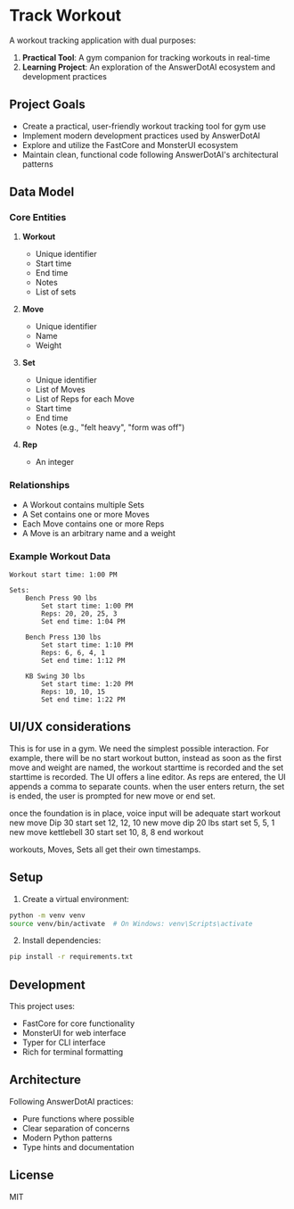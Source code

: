 # Track Workout

A workout tracking application with dual purposes:

1. **Practical Tool**: A gym companion for tracking workouts in real-time
2. **Learning Project**: An exploration of the AnswerDotAI ecosystem and development practices

## Project Goals

- Create a practical, user-friendly workout tracking tool for gym use
- Implement modern development practices used by AnswerDotAI
- Explore and utilize the FastCore and MonsterUI ecosystem
- Maintain clean, functional code following AnswerDotAI's architectural patterns

## Data Model

### Core Entities

1. **Workout**
   - Unique identifier
   - Start time
   - End time
   - Notes
   - List of sets

2. **Move**
   - Unique identifier
   - Name
   - Weight

3. **Set**
   - Unique identifier
   - List of Moves
   - List of Reps for each Move
   - Start time
   - End time
   - Notes (e.g., "felt heavy", "form was off")

4. **Rep**
   - An integer

### Relationships

- A Workout contains multiple Sets
- A Set contains one or more Moves
- Each Move contains one or more Reps
- A Move is an arbitrary name and a weight

### Example Workout Data

```
Workout start time: 1:00 PM

Sets:
    Bench Press 90 lbs
        Set start time: 1:00 PM
        Reps: 20, 20, 25, 3
        Set end time: 1:04 PM
    
    Bench Press 130 lbs
        Set start time: 1:10 PM
        Reps: 6, 6, 4, 1
        Set end time: 1:12 PM
    
    KB Swing 30 lbs
        Set start time: 1:20 PM
        Reps: 10, 10, 15
        Set end time: 1:22 PM
```

## UI/UX considerations
This is for use in a gym. We need the simplest possible interaction. For example, there will be no start workout button, instead as soon as the first move and weight are named, the workout starttime is recorded and the set starttime is recorded. The UI offers a line editor. As reps are entered, the UI appends a comma to separate counts. when the user enters return, the set is ended, the user is prompted for new move or end set.

once the foundation is in place, voice input will be adequate
start workout
    new move Dip 30 
        start set 12, 12, 10
    new move dip 20 lbs
        start set 5, 5, 1
    new move 
        kettlebell 30 
            start set 10, 8, 8
end workout

workouts, Moves, Sets all get their own timestamps. 


## Setup

1. Create a virtual environment:
```bash
python -m venv venv
source venv/bin/activate  # On Windows: venv\Scripts\activate
```

2. Install dependencies:
```bash
pip install -r requirements.txt
```

## Development

This project uses:
- FastCore for core functionality
- MonsterUI for web interface
- Typer for CLI interface
- Rich for terminal formatting

## Architecture

Following AnswerDotAI practices:
- Pure functions where possible
- Clear separation of concerns
- Modern Python patterns
- Type hints and documentation

## License

MIT 